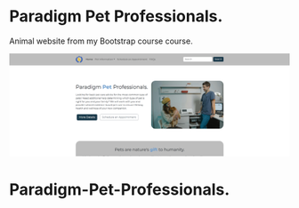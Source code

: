 # Paradigm Pet Professionals.


Animal website from my Bootstrap course course.

![Alt text](images/Animals.png)
# Paradigm-Pet-Professionals.

